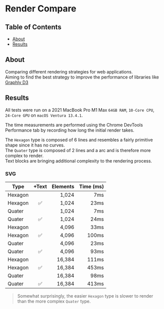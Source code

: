 # Render Compare

## Table of Contents

-   [About](#about)
-   [Results](#results)

## About <a name = "about"></a>

Comparing different rendering strategies for web applications.  
Aiming to find the best strategy to improve the performance of libraries like [Graphly D3](https://docs.graphly.dev)

## Results <a name = "results"></a>

All tests were run on a 2021 MacBook Pro M1 Max `64GB RAM`, `10-Core CPU`, `24-Core GPU` on `macOS Ventura 13.4.1`.

The time measurements are performed using the Chrome DevTools Performance tab by recording how long the initial render takes.

The `Hexagon` type is composed of 6 lines and resembles a fairly primitive shape since it has no curves.  
The `Quater` type is composed of 2 lines and a arc and is therefore more complex to render.  
Text blocks are bringing additional complexity to the rendering process.

### SVG

| Type    | +Text | Elements | Time (ms) |
| ------- | :---: | -------: | --------: |
| Hexagon |       |    1,024 |       7ms |
| Hexagon |  ✅   |    1,024 |      23ms |
| Quater  |       |    1,024 |       7ms |
| Quater  |  ✅   |    1,024 |      24ms |
| Hexagon |       |    4,096 |      33ms |
| Hexagon |  ✅   |    4,096 |     100ms |
| Quater  |       |    4,096 |      23ms |
| Quater  |  ✅   |    4,096 |      93ms |
| Hexagon |       |   16,384 |     111ms |
| Hexagon |  ✅   |   16,384 |     453ms |
| Quater  |       |   16,384 |      98ms |
| Quater  |  ✅   |   16,384 |     413ms |

> Somewhat surprisingly, the easier `Hexagon` type is slower to render than the more complex `Quater` type.
